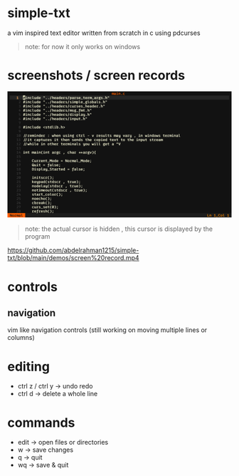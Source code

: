 # simple-txt
a vim inspired text editor written from scratch in c using pdcurses

>note: for now it only works on windows

# screenshots / screen records
![screenshot1](https://github.com/abdelrahman1215/simple-txt/blob/main/demos/Screenshot%20(7).png)

>note: the actual cursor is hidden , this cursor is displayed by the program

https://github.com/abdelrahman1215/simple-txt/blob/main/demos/screen%20record.mp4

# controls
## navigation
vim like navigation controls (still working on moving multiple lines or columns)
# editing
* ctrl z / ctrl y -> undo redo
* ctrl d -> delete a whole line

# commands
* edit -> open files or directories
* w -> save changes
* q -> quit
* wq -> save & quit